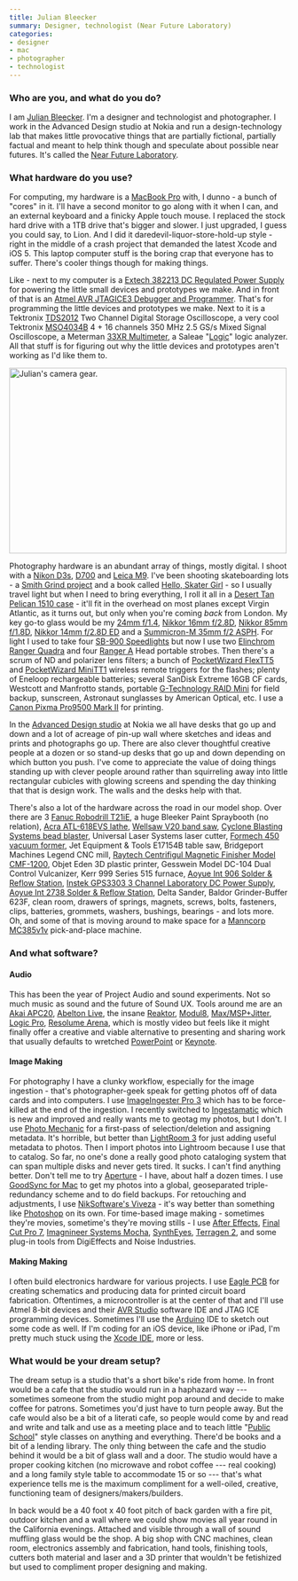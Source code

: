 ```yaml
---
title: Julian Bleecker
summary: Designer, technologist (Near Future Laboratory)
categories:
- designer
- mac
- photographer
- technologist
---
```


### Who are you, and what do you do?

I am [Julian Bleecker](https://twitter.com/#!/darthjulian "Julian's Twitter account."). I'm a designer and technologist and photographer. I work in the Advanced Design studio at Nokia and run a design-technology lab that makes little provocative things that are partially fictional, partially factual and meant to help think though and speculate about possible near futures. It's called the [Near Future Laboratory](http://nearfuturelaboratory.com/ "The NFL's website.").

### What hardware do you use?

For computing, my hardware is a [MacBook Pro][macbook-pro] with, I dunno - a bunch of "cores" in it. I'll have a second monitor to go along with it when I can, and an external keyboard and a finicky Apple touch mouse. I replaced the stock hard drive with a 1TB drive that's bigger and slower. I just upgraded, I guess you could say, to Lion. And I did it daredevil-liquor-store-hold-up style - right in the middle of a crash project that demanded the latest Xcode and iOS 5. This laptop computer stuff is the boring crap that everyone has to suffer. There's cooler things though for making things.

Like - next to my computer is a [Extech 382213 DC Regulated Power Supply][382213] for powering the little small devices and prototypes we make. And in front of that is an [Atmel AVR JTAGICE3 Debugger and Programmer][jtagice3]. That's for programming the little devices and prototypes we make. Next to it is a Tektronix [TDS2012][] Two Channel Digital Storage Oscilloscope, a very cool Tektronix [MSO4034B][] 4 + 16 channels 350 MHz 2.5 GS/s Mixed Signal Oscilloscope, a Meterman [33XR Multimeter][33xr], a Saleae "[Logic][]" logic analyzer. All that stuff is for figuring out why the little devices and prototypes aren't working as I'd like them to.

<img src="/images/interviews/julian.bleecker/cameras.jpg" width="500" height="335" alt="Julian's camera gear." class="detail">

Photography hardware is an abundant array of things, mostly digital. I shoot with a [Nikon D3s][d3], [D700][] and [Leica M9][m9]. I've been shooting skateboarding lots - a [Smith Grind project](http://hellosmith.com/ "A skateboarding photo book.") and a book called [Hello, Skater Girl](http://helloskatergirl.com "A photo book about girl skateboards.") - so I usually travel light but when I need to bring everything, I roll it all in a [Desert Tan Pelican 1510 case][1510-carry-on-case] - it'll fit in the overhead on most planes except Virgin Atlantic, as it turns out, but only when you're coming *back* from London. My key go-to glass would be my [24mm f/1.4][af-s-nikkor-24mm-f1.4g-ed], [Nikkor 16mm f/2.8D][af-nikkor-16mm-f2.8d], [Nikkor 85mm f/1.8D][af-nikkor-85mm-f1.8d], [Nikkor 14mm f/2.8D ED][af-nikkor-14mm-f2.8d-ed] and a [Summicron-M 35mm f/2 ASPH][summicron-m-35mm-f2-asph]. For light I used to take four [SB-900 Speedlights][sb-900-af] but now I use two [Elinchrom Ranger Quadra][ranger-quadra] and four [Ranger A][ranger-a] Head portable strobes. Then there's a scrum of ND and polarizer lens filters; a bunch of [PocketWizard FlexTT5][flextt5-nikon] and [PocketWizard MiniTT1][minitt1-nikon] wireless remote triggers for the flashes; plenty of Eneloop rechargeable batteries; several SanDisk Extreme 16GB CF cards, Westcott and Manfrotto stands, portable [G-Technology RAID Mini][g-raid-mini] for field backup, sunscreen, Astronaut sunglasses by American Optical, etc. I use a [Canon Pixma Pro9500 Mark II][pixma-pro9500-mark-ii] for printing.

In the [Advanced Design studio](http://advanced.design.nokia.com/ "Nokia's Advanced Design Studio.") at Nokia we all have desks that go up and down and a lot of acreage of pin-up wall where sketches and ideas and prints and photographs go up. There are also clever thoughtful creative people at a dozen or so stand-up desks that go up and down depending on which button you push. I've come to appreciate the value of doing things standing up with clever people around rather than squirreling away into little rectangular cubicles with glowing screens and spending the day thinking that that is design work. The walls and the desks help with that. 

There's also a lot of the hardware across the road in our model shop. Over there are 3 [Fanuc Robodrill T21iE][robodrill], a huge Bleeker Paint Spraybooth (no relation), [Acra ATL-618EVS lathe][atl-618evs], [Wellsaw V20 band saw][v-20], [Cyclone Blasting Systems bead blaster][benchtop-blast], Universal Laser Systems laser cutter, [Formech 450 vacuum former][450], Jet Equipment & Tools E17154B table saw, Bridgeport Machines Legend CNC mill, [Raytech Centrifigul Magnetic Finisher Model CMF-1200][cmf-1200], Objet Eden 3D plastic printer, Gesswein Model DC-104 Dual Control Vulcanizer, Kerr 999 Series 515 furnace, [Aoyue Int 906 Solder & Reflow Station][906], [Instek GPS3303 3 Channel Laboratory DC Power Supply][gps-3303], [Aoyue Int 2738 Solder & Reflow Station][2738], Delta Sander, Baldor Grinder-Buffer 623F, clean room, drawers of springs, magnets, screws, bolts, fasteners, clips, batteries, grommets, washers, bushings, bearings - and lots more. Oh, and some of that is moving around to make space for a [Manncorp MC385v1v][mc-385v1v] pick-and-place machine.

### And what software?

#### Audio

This has been the year of Project Audio and sound experiments. Not so much music as sound and the future of Sound UX. Tools around me are an [Akai APC20][apc20], [Abelton Live][live], the insane [Reaktor][], [Modul8][], [Max/MSP+Jitter][max], [Logic Pro][logic-pro], [Resolume Arena][arena], which is mostly video but feels like it might finally offer a creative and viable alternative to presenting and sharing work that usually defaults to wretched [PowerPoint][] or [Keynote][].

#### Image Making

For photography I have a clunky workflow, especially for the image ingestion - that's photographer-geek speak for getting photos off of data cards and into computers. I use [ImageIngester Pro 3][imageingester] which has to be force-killed at the end of the ingestion. I recently switched to [Ingestamatic][] which is new and improved and really wants me to geotag my photos, but I don't. I use [Photo Mechanic][photo-mechanic] for a first-pass of selection/deletion and assigning metadata. It's horrible, but better than [LightRoom 3][lightroom] for just adding useful metadata to photos. Then I import photos into Lightroom because I use that to catalog. So far, no one's done a really good photo cataloging system that can span multiple disks and never gets tired. It sucks. I can't find anything better. Don't tell me to try [Aperture][] - I have, about half a dozen times. I use [GoodSync for Mac][goodsync-mac] to get my photos into a global, geoseparated triple-redundancy scheme and to do field backups. For retouching and adjustments, I use [NikSoftware's Viveza][viveza] - it's way better than something like [Photoshop][] on its own. For time-based image making - sometimes they're movies, sometime's they're moving stills - I use [After Effects][after-effects], [Final Cut Pro 7][final-cut-pro], [Imagnineer Systems Mocha][mocha], [SynthEyes][], [Terragen 2][terragen], and some plug-in tools from DigiEffects and Noise Industries.

#### Making Making

I often build electronics hardware for various projects. I use [Eagle PCB][eagle] for creating schematics and producing data for printed circuit board fabrication. Oftentimes, a microcontroller is at the center of that and I'll use Atmel 8-bit devices and their [AVR Studio][avr-studio] software IDE and JTAG ICE programming devices. Sometimes I'll use the [Arduino][] IDE to sketch out some code as well. If I'm coding for an iOS device, like iPhone or iPad, I'm pretty much stuck using the [Xcode IDE][xcode], more or less.

### What would be your dream setup?

The dream setup is a studio that's a short bike's ride from home. In front would be a cafe that the studio would run in a haphazard way --- sometimes someone from the studio might pop around and decide to make coffee for patrons. Sometimes you'd just have to turn people away. But the cafe would also be a bit of a literati cafe, so people would come by and read and write and talk and use as a meeting place and to teach little "[Public School](http://all.thepublicschool.org/ "A new school framework.")" style classes on anything and everything. There'd be books and a bit of a lending library. The only thing between the cafe and the studio behind it would be a bit of glass wall and a door. The studio would have a proper cooking kitchen (no microwave and robot coffee --- real cooking) and a long family style table to accommodate 15 or so --- that's what experience tells me is the maximum compliment for a well-oiled, creative, functioning team of designers/makers/builders.

In back would be a 40 foot x 40 foot pitch of back garden with a fire pit, outdoor kitchen and a wall where we could show movies all year round in the California evenings. Attached and visible through a wall of sound muffling glass would be the shop. A big shop with CNC machines, clean room, electronics assembly and fabrication, hand tools, finishing tools, cutters both material and laser and a 3D printer that wouldn't be fetishized but used to compliment proper designing and making.

[1510-carry-on-case]: https://www.pelican.com/us/en/product/cases/carry-on-case/protector/1510 "A solid camera case that meets airline standards for carry-on luggage."
[2738]: http://www.aoyue.com/en/ArticleShow.asp?ArticleID=329 "A soldering station."
[33xr]: https://www.tequipment.net/WavetekMeterman33XR.html "A digital multimeter."
[382213]: http://www.extech.com/instruments/product.asp?catid=39&prodid=212 "A DC power supply."
[450]: https://www.youtube.com/watch?v=GF0Bm3Uf94M "A thermoforming machine."
[906]: https://www.amazon.com/Aoyue-Soldering-Rework-Station-Bonus/dp/B002NZYP38 "A hot air soldering station."
[af-nikkor-14mm-f2.8d-ed]: https://www.nikonusa.com/en/Nikon-Products/Product/Camera-Lenses/1925/AF-NIKKOR-14mm-f%252F2.8D-ED.html "A camera lens."
[af-nikkor-16mm-f2.8d]: https://www.nikonusa.com/en/Nikon-Products/Product/Camera-Lenses/1910/AF-Fisheye-NIKKOR-16mm-f%252F2.8D.html "A camera lens."
[af-nikkor-85mm-f1.8d]: https://www.nikonusa.com/en/nikon-products/product/camera-lenses/af-nikkor-85mm-f%252f1.8d.html "A camera lens."
[af-s-nikkor-24mm-f1.4g-ed]: https://www.nikonusa.com/en/Nikon-Products/Product/Camera-Lenses/2184/AF-S-NIKKOR-24mm-f%252F1.4G-ED.html "A camera lens."
[after-effects]: https://www.adobe.com/products/aftereffects.html "Motion graphics and video editing software."
[apc20]: https://www.akaipro.com/product/apc20/ "A controller for Ableton Live."
[aperture]: https://en.wikipedia.org/wiki/Aperture_(software) "Photo editing and management software for Mac OS X."
[arduino]: https://www.arduino.cc/ "Open-source prototyping hardware."
[arena]: https://resolume.com/software/ "Live video/audio instrument software and media server."
[atl-618evs]: http://www.acramachinery.com/Manual_Machines/ATL-618EVS.htm "A lathe."
[avr-studio]: http://www.atmel.com/tools/studioarchive.aspx "An IDE for embedded software."
[benchtop-blast]: http://www.cycloneblasters.com/benchtop.htm "An abrasive blaster system."
[cmf-1200]: https://www.riogrande.com/Product/Raytech-CMF-1200-Centrifugal-Magnetic-Finisher/202184?pos=4 "A centrifugal magnetic finisher."
[d3]: https://en.wikipedia.org/wiki/Nikon_D3 "A 12.1 megapixel digital SLR."
[d700]: https://www.nikonusa.com/en/Nikon-Products/Product-Archive/Digital-SLR-Cameras/25444/D700.html "A 12.1 megapixel DSLR."
[eagle]: https://cadsoft.io "Software for designing printed circuit boards."
[final-cut-pro]: https://en.wikipedia.org/wiki/Final_Cut_Pro "A nonlinear video editor."
[flextt5-nikon]: https://www.pocketwizard.com/products/transmitter_receiver/flextt5-nikon/ "A wireless camera light remote control."
[g-raid-mini]: https://www.g-technology.com/products/g-raid-mini-external-2-tb-7200rpm "A portable dual-drive RAID system."
[goodsync-mac]: https://www.goodsync.com/for-mac-desktop "Backup/syncing software."
[gps-3303]: https://www.amazon.com/GW-Instek-Single-Output-Channels/dp/B00DVTFD90 "A programmable DC power supply."
[imageingester]: https://basepath.com/site/detail-ImageIngester.php "Photo ingestion software."
[ingestamatic]: https://basepath.com/site/detail-Ingestamatic.php "Photo ingestion software."
[jtagice3]: http://www.atmel.com/tools/jtagice3.aspx "A debugger/programmer for AVR microcontrollers."
[keynote]: https://www.apple.com/keynote/ "Presentation software for the Mac."
[lightroom]: https://www.adobe.com/products/photoshop-lightroom.html "Photo management and editing software."
[live]: https://www.ableton.com/en/live/ "Musical creation software."
[logic-pro]: https://www.apple.com/logic-pro/ "A professional audio application for the Mac."
[logic]: https://www.saleae.com/logic/ "A hardware debugger."
[m9]: https://en.wikipedia.org/wiki/Leica_M9 "An 18.5 megapixel digital camera with a full-frame sensor."
[macbook-pro]: https://www.apple.com/macbook-pro/ "A laptop."
[max]: https://cycling74.com/products/max/ "A visual programming environment."
[mc-385v1v]: https://www.manncorp.com/smt/prod-185/pick-and-place-med-high-volume-mc385V1V.html "A pick and place machine."
[minitt1-nikon]: https://www.pocketwizard.com/products/transmitter_receiver/minitt1-nikon/ "A wireless camera light remote control."
[mocha]: http://www.imagineersystems.com/products/what-is-mocha/ "Planar tracking/roto software."
[modul8]: http://www.modul8.ch/index.php "Real-time video mixing/compositing software for Mac OS X."
[mso4034b]: https://www.testequity.com/products/3587/ "A mixed signal oscilloscope."
[photo-mechanic]: http://www.camerabits.com/ "Photo organisation and management software."
[photoshop]: https://www.adobe.com/products/photoshop.html "A bitmap image editor."
[pixma-pro9500-mark-ii]: http://usa.canon.com/cusa/consumer/products/printers_multifunction/professional_photo_inkjet_printers/pixma_pro9500_mark_ii "A pro-level photo printer."
[powerpoint]: https://products.office.com/en-us/powerpoint "Presentation software."
[ranger-a]: https://www.elinchrom.com/products.php?p_id=64 "A battery-operated camera flash."
[ranger-quadra]: https://www.elinchrom.com/products.php?cat=96 "A battery flash system."
[reaktor]: https://www.native-instruments.com/en/products/komplete/synths/reaktor-5/ "Sound studio software."
[robodrill]: https://www.fanuc.co.jp/en/product/robodrill/index.html "A machine center."
[sb-900-af]: https://www.nikonusa.com/en/Nikon-Products/Product-Archive/Flashes/4807/SB-900-AF-Speedlight.html "A DSLR flash."
[summicron-m-35mm-f2-asph]: https://www.kenrockwell.com/leica/35mm-f2-asph.htm "A camera lens."
[syntheyes]: https://www.ssontech.com/synovu.html "3D match-tracking software."
[tds2012]: https://www.tequipment.net/TektronixTDS2012.asp "A digital real-time oscilloscope"
[terragen]: http://planetside.co.uk/terragen-feature-tour/ "Natural environment rendering software."
[v-20]: http://www.detroitbandsaw.com/catalog.asp?prodid=605077 "A vertical bandsaw."
[viveza]: https://www.google.com/nikcollection/products/viveza/ "Photo-editing software."
[xcode]: https://en.wikipedia.org/wiki/Xcode "An IDE for Mac developers."
